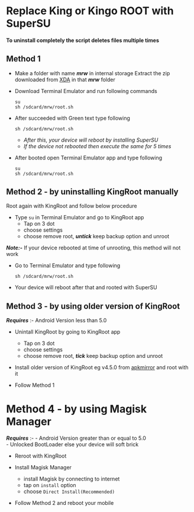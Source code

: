 # Replace King or Kingo ROOT with SuperSU

#### To uninstall completely the script deletes files multiple times

## Method 1

- Make a folder with name _**mrw**_ in internal storage
  Extract the zip downloaded from [XDA](https://forum.xda-developers.com/android/software/2019-replace-kingroot-v5-x-supersu-t3904880?) in that _**mrw**_ folder

- Download Terminal Emulator and run following commands

  `su`  
  `sh /sdcard/mrw/root.sh`

- After succeeded with Green text type following

  `sh /sdcard/mrw/root.sh`

  - *After this, your device will reboot by installing SuperSU*
  - *If the device not rebooted then execute the same for 5 times*

- After booted open Terminal Emulator app and type following

  `su`  
  `sh /sdcard/mrw/root.sh`

## Method 2 - by uninstalling KingRoot manually
Root again with KingRoot
and follow below procedure

- Type `su` in Terminal Emulator and go to KingRoot app
  - Tap on 3 dot
  - choose settings
  - choose remove root, _**untick**_ keep backup option and unroot

_**Note:-**_ If your device rebooted at time of unrooting, this method will not work

- Go to Terminal Emulator and type following

  `sh /sdcard/mrw/root.sh`

- Your device will reboot after that and rooted with SuperSU

## Method 3 - by using older version of KingRoot
_**Requires**_ :- Android Version less than 5.0

- Unintall KingRoot by going to KingRoot app
  - Tap on 3 dot
  - choose settings
  - choose remove root, _**tick**_ keep backup option and unroot

- Install older version of KingRoot eg v4.5.0 from [apkmirror](https://www.apkmirror.com/apk/kingroot-studio/kingroot/kingroot-4-5-0-release/)
  and root with it

- Follow Method 1

# Method 4 - by using Magisk Manager
_**Requires**_ :- - Android Version greater than or equal to 5.0  
                     - Unlocked BootLoader else your device will soft brick

- Reroot with KingRoot

- Install Magisk Manager
  - install Magisk by connecting to internet
  - tap on `install` option
  - choose `Direct Install(Recommended)`

* Follow Method 2 and reboot your mobile
